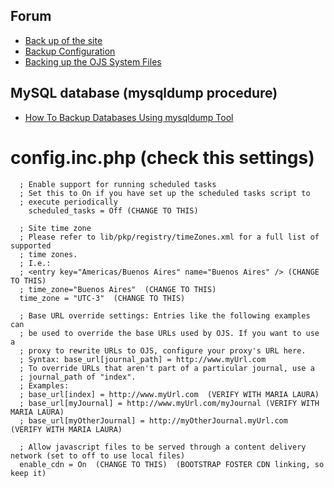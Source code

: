 ## Forum
* [Back up of the site](https://forum.pkp.sfu.ca/t/back-up-of-the-site/37657/2)
* [Backup Configuration](https://forum.pkp.sfu.ca/t/backup-configuration/23566)
* [Backing up the OJS System Files](https://pkp.sfu.ca/ojs/docs/userguide/2.3.1/systemAdministrationBackup.html)

## MySQL database (mysqldump procedure)
* [How To Backup Databases Using mysqldump Tool](http://www.mysqltutorial.org/how-to-backup-database-using-mysqldump.aspx)

# config.inc.php (check this settings)

      ; Enable support for running scheduled tasks
      ; Set this to On if you have set up the scheduled tasks script to
      ; execute periodically
        scheduled_tasks = Off (CHANGE TO THIS)
		
	  ; Site time zone
      ; Please refer to lib/pkp/registry/timeZones.xml for a full list of supported
      ; time zones.
      ; I.e.:
      ; <entry key="Americas/Buenos Aires" name="Buenos Aires" /> (CHANGE TO THIS)
      ; time_zone="Buenos Aires"  (CHANGE TO THIS)
      time_zone = "UTC-3"  (CHANGE TO THIS)
	  
      ; Base URL override settings: Entries like the following examples can
      ; be used to override the base URLs used by OJS. If you want to use a
      ; proxy to rewrite URLs to OJS, configure your proxy's URL here.
      ; Syntax: base_url[journal_path] = http://www.myUrl.com
      ; To override URLs that aren't part of a particular journal, use a
      ; journal_path of "index".
      ; Examples:
      ; base_url[index] = http://www.myUrl.com  (VERIFY WITH MARIA LAURA)
      ; base_url[myJournal] = http://www.myUrl.com/myJournal (VERIFY WITH MARIA LAURA)
      ; base_url[myOtherJournal] = http://myOtherJournal.myUrl.com  (VERIFY WITH MARIA LAURA)
      
      ; Allow javascript files to be served through a content delivery network (set to off to use local files)
      enable_cdn = On  (CHANGE TO THIS)  (BOOTSTRAP FOSTER CDN linking, so keep it)
      
      
	  
	  
	  